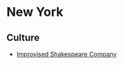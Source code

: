 # New York #

## Culture ##

- [Improvised Shakespeare Company](http://www.improvisedshakespeare.com/)
